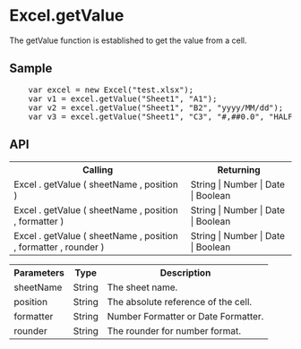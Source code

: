 <H1>Excel.getValue</H1>

The getValue function is established to get the value from a cell.

<h2>Sample</h2>
<pre>
	var excel = new Excel("test.xlsx");
	var v1 = excel.getValue("Sheet1", "A1");
	var v2 = excel.getValue("Sheet1", "B2", "yyyy/MM/dd");
	var v3 = excel.getValue("Sheet1", "C3", "#,##0.0", "HALF_EVEN");
</pre>

<h2>API</h2>

<table>
<tr><th>Calling</th><th>Returning</th></tr>
<tr><td>Excel . getValue ( sheetName , position )</td><td>String | Number | Date | Boolean</td></tr>
<tr><td>Excel . getValue ( sheetName , position , formatter )</td><td>String | Number | Date | Boolean</td></tr>
<tr><td>Excel . getValue ( sheetName , position , formatter , rounder )</td><td>String | Number | Date | Boolean</td></tr>
</table>

<table>
<tr><th>Parameters</th><th>Type</th><th>Description</th></tr>
<tr><td>sheetName</td><td>String</td><td>The sheet name.</td></tr>
<tr><td>position</td><td>String</td><td>The absolute reference of the cell.</td></tr>
<tr><td>formatter</td><td>String</td><td>Number Formatter or Date Formatter.</td></tr>
<tr><td>rounder</td><td>String</td><td>The rounder for number format.</td></tr>
</table>


